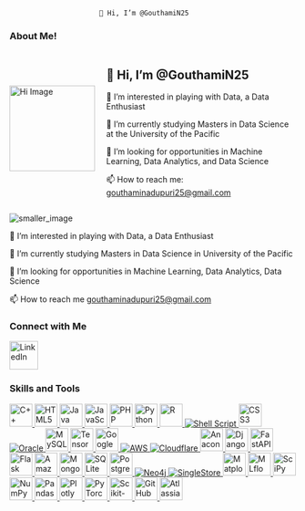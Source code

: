                           👋 Hi, I’m @GouthamiN25

### About Me!

<div style="display: flex; align-items: center;">
  <div>
    <img src="https://raw.githubusercontent.com/username/repository/branch/assets/smaller_image.png" alt="Hi Image" width="150" style="margin-right: 20px;" />
  </div>
  <div>
    <h2>👋 Hi, I’m @GouthamiN25</h2>
    <p>👀 I’m interested in playing with Data, a Data Enthusiast</p>
    <p>🌱 I’m currently studying Masters in Data Science at the University of the Pacific</p>
    <p>💞️ I’m looking for opportunities in Machine Learning, Data Analytics, and Data Science</p>
    <p>📫 How to reach me: <a href="mailto:gouthaminadupuri25@gmail.com">gouthaminadupuri25@gmail.com</a></p>
  </div>
</div>










![smaller_image](https://github.com/user-attachments/assets/a6986db9-0b6a-4998-8aa2-c7681512ea2f)



 👀 I’m interested in playing with Data, a Data Enthusiast 
 
 🌱 I’m currently studying Masters in Data Science in University of the Pacific
 
 💞️ I’m looking for opportunities in Machine Learning, Data Analytics, Data Science
 
 📫 How to reach me gouthaminadupuri25@gmail.com

<!---
GouthamiN25/GouthamiN25 is a ✨ special ✨ repository because its `README.md` (this file) appears on your GitHub profile.
You can click the Preview link to take a look at your changes.
--->

### Connect with Me
<a href="https://www.linkedin.com/in/gouthami-nadupuri-14726455/" target="_blank">
    <img src="https://upload.wikimedia.org/wikipedia/commons/c/ca/LinkedIn_logo_initials.png" alt="LinkedIn" width="50" style="vertical-align:middle; margin-right:20px;">
</a>

### Skills and Tools

<a href="https://en.wikipedia.org/wiki/C%2B%2B" target="_blank">
    <img src="https://cdn.jsdelivr.net/gh/devicons/devicon/icons/cplusplus/cplusplus-original.svg" alt="C++" width="40" height="40" />
</a>

<a href="https://developer.mozilla.org/en-US/docs/Web/HTML" target="_blank">
    <img src="https://cdn.jsdelivr.net/gh/devicons/devicon/icons/html5/html5-original.svg" alt="HTML5" width="40" height="40" />
</a>

<a href="https://www.oracle.com/java/" target="_blank">
    <img src="https://cdn.jsdelivr.net/gh/devicons/devicon/icons/java/java-original.svg" alt="Java" width="40" height="40" />
</a>

<a href="https://www.javascript.com/" target="_blank">
    <img src="https://cdn.jsdelivr.net/gh/devicons/devicon/icons/javascript/javascript-original.svg" alt="JavaScript" width="40" height="40" />
</a>

<a href="https://www.php.net/" target="_blank">
    <img src="https://cdn.jsdelivr.net/gh/devicons/devicon/icons/php/php-original.svg" alt="PHP" width="40" height="40" />
</a>

<a href="https://www.python.org/" target="_blank">
    <img src="https://cdn.jsdelivr.net/gh/devicons/devicon/icons/python/python-original.svg" alt="Python" width="40" height="40" />
</a>

<a href="https://www.r-project.org/" target="_blank">
    <img src="https://cdn.jsdelivr.net/gh/devicons/devicon/icons/r/r-original.svg" alt="R" width="40" height="40" />
</a>

<a href="https://en.wikipedia.org/wiki/Shell_script" target="_blank">
    <img src="https://img.icons8.com/ios-filled/40/000000/console.png" alt="Shell Script" />
</a>

<a href="https://developer.mozilla.org/en-US/docs/Web/CSS" target="_blank">
    <img src="https://cdn.jsdelivr.net/gh/devicons/devicon/icons/css3/css3-original.svg" alt="CSS3" width="40" height="40" />
</a>

<a href="https://www.oracle.com/" target="_blank">
    <img src="https://img.icons8.com/color/40/000000/oracle-logo.png" alt="Oracle" />
</a>

<a href="https://www.mysql.com/" target="_blank">
    <img src="https://cdn.jsdelivr.net/gh/devicons/devicon/icons/mysql/mysql-original.svg" alt="MySQL" width="40" height="40" />
</a>

<a href="https://www.tensorflow.org/" target="_blank">
    <img src="https://cdn.jsdelivr.net/gh/devicons/devicon/icons/tensorflow/tensorflow-original.svg" alt="TensorFlow" width="40" height="40" />
</a>

<a href="https://cloud.google.com/" target="_blank">
    <img src="https://upload.wikimedia.org/wikipedia/commons/1/1f/Google_Cloud_Logo.svg" alt="Google Cloud" width="40" height="40" />
</a>

<a href="https://aws.amazon.com/" target="_blank">
    <img src="https://img.icons8.com/color/40/000000/amazon-web-services.png" alt="AWS" />
</a>

<a href="https://www.cloudflare.com/" target="_blank">
    <img src="https://img.icons8.com/color/40/000000/cloudflare.png" alt="Cloudflare" />
</a>

<a href="https://www.anaconda.com/" target="_blank">
    <img src="https://cdn.jsdelivr.net/gh/devicons/devicon/icons/anaconda/anaconda-original.svg" alt="Anaconda" width="40" height="40" />
</a>

<a href="https://www.djangoproject.com/" target="_blank">
    <img src="https://cdn.jsdelivr.net/gh/devicons/devicon/icons/django/django-original.svg" alt="Django" width="40" height="40" />
</a>

<a href="https://fastapi.tiangolo.com/" target="_blank">
    <img src="https://fastapi.tiangolo.com/img/logo-margin/logo-teal.png" alt="FastAPI" width="40" height="40" />
</a>

<a href="https://flask.palletsprojects.com/" target="_blank">
    <img src="https://cdn.jsdelivr.net/gh/devicons/devicon/icons/flask/flask-original.svg" alt="Flask" width="40" height="40" />
</a>

<a href="https://aws.amazon.com/dynamodb/" target="_blank">
    <img src="https://img.icons8.com/color/48/000000/amazon-dynamodb.png" alt="Amazon DynamoDB" width="40" height="40" />
</a>

<a href="https://www.mongodb.com/" target="_blank">
    <img src="https://cdn.jsdelivr.net/gh/devicons/devicon/icons/mongodb/mongodb-original.svg" alt="MongoDB" width="40" height="40" />
</a>

<a href="https://sqlite.org/" target="_blank">
    <img src="https://cdn.jsdelivr.net/gh/devicons/devicon/icons/sqlite/sqlite-original.svg" alt="SQLite" width="40" height="40" />
</a>

<a href="https://www.postgresql.org/" target="_blank">
    <img src="https://cdn.jsdelivr.net/gh/devicons/devicon/icons/postgresql/postgresql-original.svg" alt="PostgreSQL" width="40" height="40" />
</a>

<a href="https://neo4j.com/" target="_blank">
    <img src="https://img.icons8.com/color/40/000000/neo4j.png" alt="Neo4j" />
</a>

<a href="https://singlestore.com/" target="_blank">
    <img src="https://img.icons8.com/fluency/40/null/database.png" alt="SingleStore" />
</a>

<a href="https://matplotlib.org/" target="_blank">
    <img src="https://upload.wikimedia.org/wikipedia/commons/8/84/Matplotlib_icon.svg" alt="Matplotlib" width="40" height="40" />
</a>

<a href="https://mlflow.org/" target="_blank">
    <img src="https://upload.wikimedia.org/wikipedia/commons/a/ab/Mlflow-logo.png" alt="MLflow" width="40" height="40" />
</a>

<a href="https://www.scipy.org/" target="_blank">
    <img src="https://upload.wikimedia.org/wikipedia/commons/b/b2/SCIPY_2.svg" alt="SciPy" width="40" height="40" />
</a>

<a href="https://numpy.org/" target="_blank">
    <img src="https://cdn.jsdelivr.net/gh/devicons/devicon/icons/numpy/numpy-original.svg" alt="NumPy" width="40" height="40" />
</a>

<a href="https://pandas.pydata.org/" target="_blank">
    <img src="https://upload.wikimedia.org/wikipedia/commons/e/ed/Pandas_logo.svg" alt="Pandas" width="40" height="40" />
</a>

<a href="https://plotly.com/" target="_blank">
    <img src="https://upload.wikimedia.org/wikipedia/commons/2/22/Plotly_logo_for_digital_property.png" alt="Plotly" width="40" height="40" />
</a>

<a href="https://pytorch.org/" target="_blank">
    <img src="https://cdn.jsdelivr.net/gh/devicons/devicon/icons/pytorch/pytorch-original.svg" alt="PyTorch" width="40" height="40" />
</a>

<a href="https://scikit-learn.org/" target="_blank">
    <img src="https://upload.wikimedia.org/wikipedia/commons/0/05/Scikit_learn_logo_small.svg" alt="Scikit-learn" width="40" height="40" />
</a>

<a href="https://github.com/" target="_blank">
    <img src="https://cdn.jsdelivr.net/gh/devicons/devicon/icons/github/github-original.svg" alt="GitHub" width="40" height="40" />
</a>

<a href="https://www.atlassian.com/" target="_blank">
    <img src="https://upload.wikimedia.org/wikipedia/en/d/d5/Atlassian_logo.svg" alt="Atlassian" width="40" height="40" />
</a>

